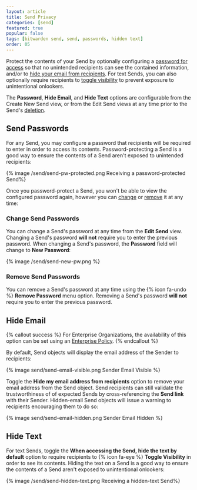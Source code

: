 ```yaml
---
layout: article
title: Send Privacy
categories: [send]
featured: true
popular: false
tags: [bitwarden send, send, passwords, hidden text]
order: 05
---
```

Protect the contents of your Send by optionally configuring a [password for access](#passwords) so that no unintended recipients can see the contained information, and/or to [hide your email from recipients](). For text Sends, you can also optionally require recipients to [toggle visibility](#hide-text) to prevent exposure to unintentional onlookers.

The **Password**, **Hide Email**, and **Hide Text** options are configurable from the Create New Send view, or from the Edit Send views at any time prior to the Send's [deletion]({{site.baseurl}}/article/send-lifespan/#deletion-behavior).

## Send Passwords

For any Send, you may configure a password that recipients will be required to enter in order to access its contents. Password-protecting a Send is a good way to ensure the contents of a Send aren't exposed to unintended recipients:

{% image /send/send-pw-protected.png Receiving a password-protected Send%}

Once you password-protect a Send, you won't be able to view the configured password again, however you can [change](#change-send-passwords) or [remove](#remove-send-password) it at any time:

### Change Send Passwords

You can change a Send's password at any time from the **Edit Send** view. Changing a Send's password **will not** require you to enter the previous password. When changing a Send's password, the **Password** field will change to **New Password**:

{% image /send/send-new-pw.png %}

### Remove Send Passwords

You can remove a Send's password at any time using the {% icon fa-undo %} **Remove Password** menu option. Removing a Send's password **will not** require you to enter the previous password.

## Hide Email

{% callout success %}
For Enterprise Organizations, the availability of this option can be set using an [Enterprise Policy]({{site.baseurl}}/articles/policies/#send-options).
{% endcallout %}

By default, Send objects will display the email address of the Sender to recipients:

{% image send/send-email-visible.png Sender Email Visible %}

Toggle the **Hide my email address from recipients** option to remove your email address from the Send object. Send recipients can still validate the trustworthiness of of expected Sends by cross-referencing the **Send link** with their Sender. Hidden-email Send objects will issue a warning to recipients encouraging them to do so:

{% image send/send-email-hidden.png Sender Email Hidden %}

## Hide Text

For text Sends, toggle the **When accessing the Send, hide the text by default** option to require recipients to {% icon fa-eye %} **Toggle Visibility** in order to see its contents. Hiding the text on a Send is a good way to ensure the contents of a Send aren't exposed to unintentional onlookers:

{% image /send/send-hidden-text.png Receiving a hidden-text Send%}
